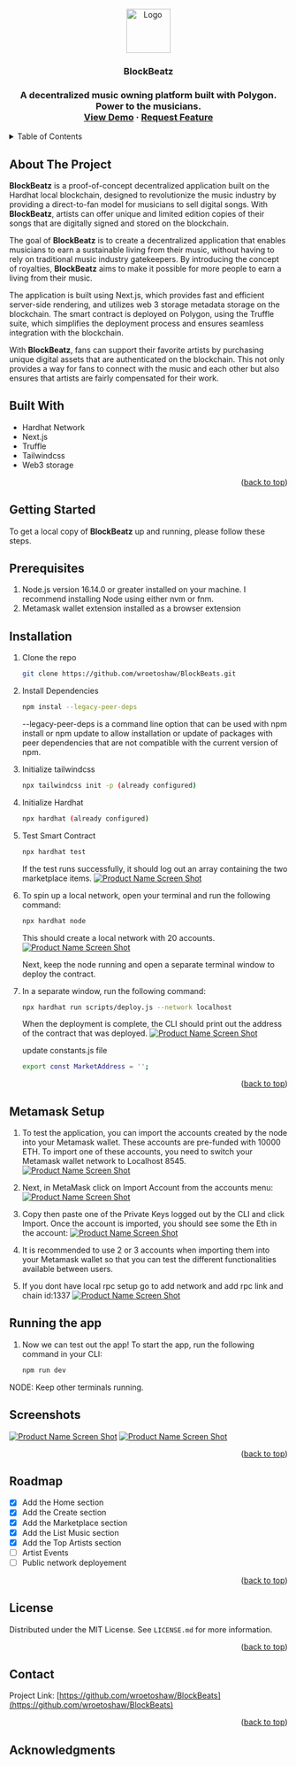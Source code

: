 <!-- PROJECT LOGO -->
<br />
<div align="center">
    <img src="assets/creator1.png" alt="Logo" width="80" height="80">
</div>
<div>
  <h3 align="center">BlockBeatz<h3>
  <p align="center">
  A decentralized music owning platform built with Polygon. Power to the musicians.
    <br />
    <a href="https://blockbeatz.netlify.app/">View Demo</a>
    ·
    <a href="https://github.com/wroetoshaw/BlockBeats/issues">Request Feature</a>
  </p>
</div>


<!-- TABLE OF CONTENTS -->
<details>
  <summary>Table of Contents</summary>
  <ol>
    <li>
      <a href="#about-the-project">About The Project</a>
      <ul>
        <li><a href="#built-with">Built With</a></li>
      </ul>
    </li>
    <li>
      <a href="#getting-started">Getting Started</a>
      <ul>
        <li><a href="#prerequisites">Prerequisites</a></li>
        <li><a href="#installation">Installation</a></li>
      </ul>
    </li>
    <li><a href="#usage">Usage</a></li>
    <li><a href="#roadmap">Roadmap</a></li>
    <li><a href="#license">License</a></li>
    <li><a href="#contact">Contact</a></li>
  </ol>
</details>

<!-- ABOUT THE PROJECT -->

## About The Project

**BlockBeatz** is a proof-of-concept decentralized application built on the Hardhat local blockchain, designed to revolutionize the music industry by providing a direct-to-fan model for musicians to sell digital songs. With **BlockBeatz**, artists can offer unique and limited edition copies of their songs that are digitally signed and stored on the blockchain.

The goal of **BlockBeatz** is to create a decentralized application that enables musicians to earn a sustainable living from their music, without having to rely on traditional music industry gatekeepers. By introducing the concept of royalties, **BlockBeatz** aims to make it possible for more people to earn a living from their music.

The application is built using Next.js, which provides fast and efficient server-side rendering, and utilizes web 3 storage metadata storage on the blockchain. The smart contract is deployed on Polygon, using the Truffle suite, which simplifies the deployment process and ensures seamless integration with the blockchain.

With **BlockBeatz**, fans can support their favorite artists by purchasing unique digital assets that are authenticated on the blockchain. This not only provides a way for fans to connect with the music and each other but also ensures that artists are fairly compensated for their work.


## Built With

- Hardhat Network
- Next.js
- Truffle
- Tailwindcss
- Web3 storage

<p align="right">(<a href="#top">back to top</a>)</p>


<!-- GETTING STARTED -->

## Getting Started

To get a local copy of **BlockBeatz** up and running, please follow these steps.

## Prerequisites
<ol>
<li>Node.js version 16.14.0 or greater installed on your machine. I recommend installing Node using either nvm or fnm.</li>
<li> Metamask wallet extension installed as a browser extension </li>
</ol>

## Installation

1. Clone the repo

   ```sh
   git clone https://github.com/wroetoshaw/BlockBeats.git
   ```
2. Install Dependencies
   ```sh
   npm instal --legacy-peer-deps
   ```
    --legacy-peer-deps is a command line option that can be used with npm install or npm update to allow installation or update of packages with peer           dependencies that are not compatible with the current version of npm.

3. Initialize tailwindcss
   ```sh
   npx tailwindcss init -p (already configured)
   ```
4. Initialize Hardhat
   ```sh
   npx hardhat (already configured)
   ```
5. Test Smart Contract
   ```sh
   npx hardhat test
   ```
   If the test runs successfully, it should log out an array containing the two marketplace items.
           [![Product Name Screen Shot](assets/npxtest.jpeg)](assets/npxtest.jpeg)

   
6. To spin up a local network, open your terminal and run the following command:
   ```sh
   npx hardhat node
   ```
   This should create a local network with 20 accounts.
        [![Product Name Screen Shot](assets/node.png)](assets/node.png)

   
   Next, keep the node running and open a separate terminal window to deploy the contract.

7. In a separate window, run the following command:
   ```sh
   npx hardhat run scripts/deploy.js --network localhost
   ```
   When the deployment is complete, the CLI should print out the address of the contract that was deployed.
           [![Product Name Screen Shot](assets/host.png)](assets/host.png)

   update constants.js file
   
   ```sh
   export const MarketAddress = '';
   ```
<p align="right">(<a href="#top">back to top</a>)</p>

## Metamask Setup

1.  To test the application, you can import the accounts created by the node into your Metamask wallet. These accounts are pre-funded with 10000 ETH. To import one of these accounts, you need to switch your Metamask wallet network to Localhost 8545.
     [![Product Name Screen Shot](assets/meta1.jpeg)](assets/meta1.jpeg)

     
2.  Next, in MetaMask click on Import Account from the accounts menu:
     [![Product Name Screen Shot](assets/meta2.jpeg)](assets/meta2.jpeg)

     
3.  Copy then paste one of the Private Keys logged out by the CLI and click Import. Once the account is imported, you should see some the Eth in the account:
     [![Product Name Screen Shot](assets/meta3.jpeg)](assets/meta3.jpeg)

     
4.  It is recommended to use 2 or 3 accounts when importing them into your Metamask wallet so that you can test the different functionalities available between users.

5.  If you dont have local rpc setup go to add network and add rpc link and chain id:1337
      [![Product Name Screen Shot](assets/addmeta.png)](assets/addmeta.png)



##  Running the app
1.  Now we can test out the app! To start the app, run the following command in your CLI:
    ```sh
    npm run dev
    ```
NODE: Keep other terminals running. 

<!-- USAGE EXAMPLES -->

## Screenshots

[![Product Name Screen Shot](assets/ss1.png)](assets/ss1.png)
[![Product Name Screen Shot](assets/ss2.png)](assets/ss2.png)


<!-- [![Product Name Screen Shot](assets/ss1.png)](assets/ss1.png) -->
<!-- [![Product Name Screen Shot](assets/ss2.png)](assets/ss2.png) -->



<p align="right">(<a href="#top">back to top</a>)</p>

<!-- ROADMAP -->

## Roadmap

- [x] Add the Home section
- [x] Add the Create section
- [x] Add the Marketplace section
- [x] Add the List Music section
- [x] Add the Top Artists section
- [ ] Artist Events
- [ ] Public network deployement

<p align="right">(<a href="#top">back to top</a>)</p>

<!-- LICENSE -->

## License

Distributed under the MIT License. See `LICENSE.md` for more information.

<p align="right">(<a href="#top">back to top</a>)</p>

## Contact


Project Link: [https://github.com/wroetoshaw/BlockBeats](https://github.com/wroetoshaw/BlockBeats)

<p align="right">(<a href="#top">back to top</a>)</p>

<!-- ACKNOWLEDGMENTS -->

## Acknowledgments

